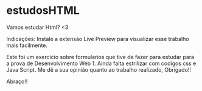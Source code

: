 # estudosHTML
Vamos estudar Html? &lt;3

Indicações: Instale a extensão Live Preview para visualizar esse trabalho mais facilmente.

Este foi um exercicio sobre formularios que tive de fazer para estudar para a prova de Desenvolvimento Web 1.
Ainda falta estrilizar com codigos css e Java Script.
Me dê a sua opinião quanto ao trabalho realizado, Obrigado!!

Abraço!!

